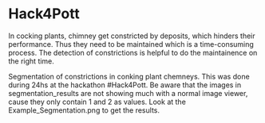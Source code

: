 ﻿# Hack4Pott
In cocking plants, chimney get constricted by deposits, which hinders their performance. Thus they need to be maintained which is a time-consuming process.
The detection of constrictions is helpful to do the maintainence on the right time.

Segmentation of constrictions in conking plant chemneys.
This was done during 24hs at the hackathon #Hack4Pott.
Be aware that the images in segmentation_results are not showing much with a normal image viewer, cause they only contain 1 and 2 as values. Look at the Example_Segmentation.png to get the results.

